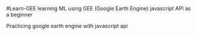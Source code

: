 #Learn-GEE
learning ML using GEE (Google Earth Engine) javascript API as a beginner 

Practicing google earth engine with javascript api 
